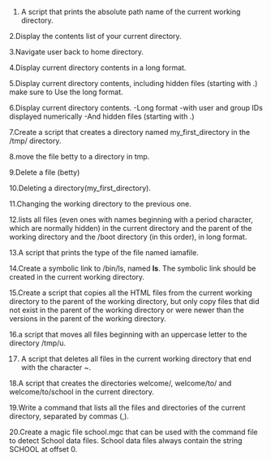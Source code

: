 1. A script that prints the absolute path name of the current working directory.

2.Display the contents list of your current directory.

3.Navigate user back to home directory.

4.Display current directory contents in a long format.

5.Display current directory contents, including hidden files (starting with .) make sure to Use the long format.

6.Display current directory contents.
-Long format
-with user and group IDs displayed numerically
-And hidden files (starting with .)

7.Create a script that creates a directory named my_first_directory in the /tmp/ directory.

8.move the file betty to a directory in tmp.

9.Delete a file (betty)

10.Deleting a directory(my_first_directory).

11.Changing the working directory to the previous one.

12.lists all files (even ones with names beginning with a period character, which are normally hidden) in the current directory and the parent of the working directory and the /boot directory (in this order), in long format.

13.A script that prints the type of the file named iamafile.

14.Create a symbolic link to /bin/ls, named __ls__. The symbolic link should be created in the current working directory.

15.Create a script that copies all the HTML files from the current working directory to the parent of the working directory, but only copy files that did not exist in the parent of the working directory or were newer than the versions in the parent of the working directory.

16.a script that moves all files beginning with an uppercase letter to the directory /tmp/u.

17. A script that deletes all files in the current working directory that end with the character ~.

18.A script that creates the directories welcome/, welcome/to/ and welcome/to/school in the current directory.

19.Write a command that lists all the files and directories of the current directory, separated by commas (,).

20.Create a magic file school.mgc that can be used with the command file to detect School data files. School data files always contain the string SCHOOL at offset 0.

